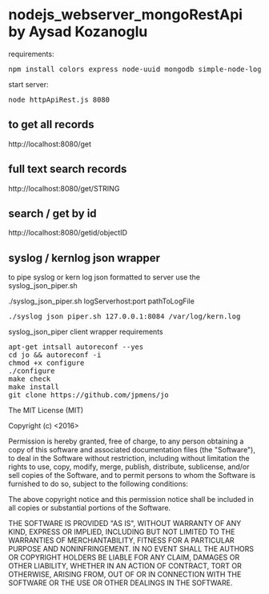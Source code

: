 # nodejs_webserver_mongoRestApi by Aysad Kozanoglu

requirements:
<pre>
npm install colors express node-uuid mongodb simple-node-logger sleep-ms 
</pre>


start server:
<pre>
node httpApiRest.js 8080
</pre>

## to get all records
http://localhost:8080/get

## full text search records
http://localhost:8080/get/STRING

## search / get by id
http://localhost:8080/getid/objectID

## syslog / kernlog json wrapper 
to pipe syslog or kern log json formatted to server use the syslog_json_piper.sh

./syslog_json_piper.sh logServerhost:port  pathToLogFile
<pre>
./syslog_json_piper.sh 127.0.0.1:8084 /var/log/kern.log
</pre>


syslog_json_piper client wrapper requirements
<pre>
apt-get intsall autoreconf --yes
cd jo && autoreconf -i
chmod +x configure
./configure
make check
make install
git clone https://github.com/jpmens/jo
</pre>




The MIT License (MIT)

Copyright (c) <2016> <copyright Aysad Kozanoglu>

Permission is hereby granted, free of charge, to any person obtaining a copy of this software and associated documentation files (the "Software"), to deal in the Software without restriction, including without limitation the rights to use, copy, modify, merge, publish, distribute, sublicense, and/or sell copies of the Software, and to permit persons to whom the Software is furnished to do so, subject to the following conditions:

The above copyright notice and this permission notice shall be included in all copies or substantial portions of the Software.

THE SOFTWARE IS PROVIDED "AS IS", WITHOUT WARRANTY OF ANY KIND, EXPRESS OR IMPLIED, INCLUDING BUT NOT LIMITED TO THE WARRANTIES OF MERCHANTABILITY, FITNESS FOR A PARTICULAR PURPOSE AND NONINFRINGEMENT. IN NO EVENT SHALL THE AUTHORS OR COPYRIGHT HOLDERS BE LIABLE FOR ANY CLAIM, DAMAGES OR OTHER LIABILITY, WHETHER IN AN ACTION OF CONTRACT, TORT OR OTHERWISE, ARISING FROM, OUT OF OR IN CONNECTION WITH THE SOFTWARE OR THE USE OR OTHER DEALINGS IN THE SOFTWARE.
